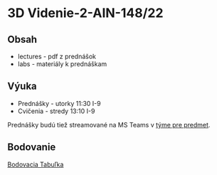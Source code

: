 # 3D Videnie-2-AIN-148/22

## Obsah

* lectures - pdf z prednášok
* labs - materiály k prednáškam

## Výuka

* Prednášky - utorky 11:30 I-9
* Cvičenia - stredy 13:10 I-9

Prednášky budú tiež streamované na MS Teams v [týme pre predmet](https://teams.microsoft.com/l/team/19%3auYnwDH5gYcKyjenSHMOYGUdzfeEHwEVmuUlTQVDfEZQ1%40thread.tacv2/conversations?groupId=a14405e6-3b2b-46de-b93a-bcb47e7d9420&tenantId=ce31478d-6e7a-4ce7-8670-a5b9d51884f9).

## Bodovanie

[Bodovacia Tabuľka](https://docs.google.com/spreadsheets/d/1FvqkhFKG5m5TDBtJG77qKM5IXmrCHezGhQ6b0ZQIezM/edit?usp=sharing)
